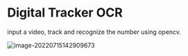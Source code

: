 # Digital Tracker OCR
input a video, track and recognize the number using opencv.

![image-20220715142909673](../../../blog/images/image-20220715142909673.png)
